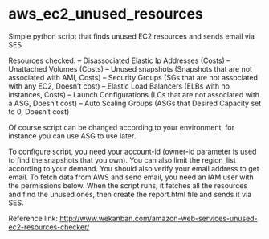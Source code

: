 # aws_ec2_unused_resources
Simple python script that finds unused EC2 resources and sends email via SES

Resources checked:
– Disassociated Elastic Ip Addresses (Costs)
– Unattached Volumes (Costs)
– Unused snapshots (Snapshots that are not associated with AMI, Costs)
– Security Groups (SGs that are not associated with any EC2, Doesn’t cost)
– Elastic Load Balancers (ELBs with no instances, Costs)
– Launch Configurations (LCs that are not associated with a ASG, Doesn’t cost)
– Auto Scaling Groups (ASGs that Desired Capacity set to 0, Doesn’t cost)

Of course script can be changed according to your environment, for instance you can use ASG to use later.

To configure script, you need your account-id (owner-id parameter is used to find the snapshots that you own). You can also limit the region_list according to your demand. You should also verify your email address to get email. To fetch data from AWS and send email, you need an IAM user with the permissions below. When the script runs, it fetches all the resources and find the unused ones, then create the report.html file and sends it via SES.

Reference link: http://www.wekanban.com/amazon-web-services-unused-ec2-resources-checker/
